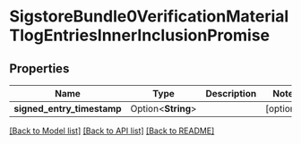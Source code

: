 # SigstoreBundle0VerificationMaterialTlogEntriesInnerInclusionPromise

## Properties

Name | Type | Description | Notes
------------ | ------------- | ------------- | -------------
**signed_entry_timestamp** | Option<**String**> |  | [optional]

[[Back to Model list]](../README.md#documentation-for-models) [[Back to API list]](../README.md#documentation-for-api-endpoints) [[Back to README]](../README.md)


